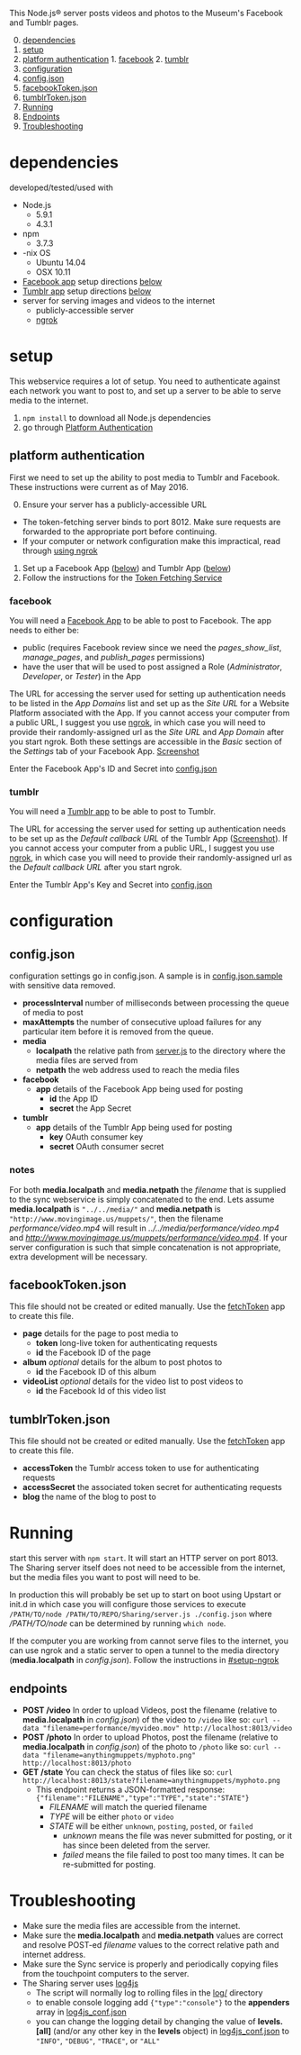 This Node.js® server posts videos and photos to the Museum's Facebook and Tumblr pages.

0. [dependencies](#dependencies)
0. [setup](#setup)
  0. [platform authentication](#platform-authentication)
    1. [facebook](#facebook)
    2. [tumblr](#tumblr)
0. [configuration](#configuration)
  1. [config.json](#configjson)
  2. [facebookToken.json](#facebooktokenjson)
  3. [tumblrToken.json](#tumblrtokenjson)
0. [Running](#running)
  0. [Endpoints](#endpoints)
0. [Troubleshooting](#troubleshooting)

# dependencies
developed/tested/used with

* Node.js
  - 5.9.1 
  - 4.3.1
* npm 
  - 3.7.3
* -nix OS
  - Ubuntu 14.04
  - OSX 10.11
* [Facebook app](https://developers.facebook.com/apps/) setup directions [below](#facebook)
* [Tumblr app](https://www.tumblr.com/oauth/apps) setup directions [below](#tumblr)
* server for serving images and videos to the internet
  - publicly-accessible server
  - [ngrok](../Readme.md#using-ngrok)

# setup
This webservice requires a lot of setup. You need to authenticate against
each network you want to post to, and set up a server to be able to serve
media to the internet.

1. `npm install` to download all Node.js dependencies
2. go through [Platform Authentication](#platform-authentication)

## platform authentication
First we need to set up the ability to post media to Tumblr and Facebook.
These instructions were current as of May 2016.

0. Ensure your server has a publicly-accessible URL
  - The token-fetching server binds to port 8012. Make sure requests are forwarded to the appropriate port before continuing.
  - If your computer or network configuration make this impractical, read through [using ngrok](../Readme.md#using-ngrok)
1. Set up a Facebook App ([below](#facebook)) and Tumblr App ([below](#tumblr))
2. Follow the instructions for the [Token Fetching Service](fetchToken/)

### facebook
You will need a [Facebook App](https://developers.facebook.com/apps/) to be
able to post to Facebook. The app needs to either be:

* public (requires Facebook review since we need 
the *pages_show_list*, *manage_pages*, and *publish_pages* permissions)
* have the user that will be used to post assigned a Role 
(_Administrator_, _Developer_, or _Tester_) in the App

The URL for accessing the server used for setting up authentication
needs to be listed in the _App Domains_ list 
and set up as the _Site URL_ for a Website Platform associated with the App.
If you cannot access your computer from a 
public URL, I suggest you use [ngrok](https://ngrok.com/), in which case 
you will need to provide their randomly-assigned url as the 
_Site URL_ and _App Domain_ after you start ngrok.
Both these settings are accessible in the _Basic_ section of the
_Settings_ tab of your Facebook App. [Screenshot](facebook_app.jpg)

Enter the Facebook App's ID and Secret into [config.json](#configjson)

### tumblr
You will need a [Tumblr app](https://www.tumblr.com/oauth/apps) to be 
able to post to Tumblr. 

The URL for accessing the server used for setting up authentication needs to 
be set up as the _Default callback URL_ of the Tumblr App 
([Screenshot](tumblr_app.jpg)). If you cannot access your computer from a 
public URL, I suggest you use [ngrok](https://ngrok.com/), in which case 
you will need to provide their randomly-assigned url as the 
_Default callback URL_ after you start ngrok.

Enter the Tumblr App's Key and Secret into [config.json](#configjson)

# configuration

## config.json
configuration settings go in config.json. 
A sample is in [config.json.sample](config.json.sample) with sensitive data removed.

* **processInterval** number of milliseconds between processing the queue of media to post
* **maxAttempts** the number of consecutive upload failures for any particular item before it is removed from the queue.
* **media**
  - **localpath** the relative path from [server.js](server.js) to the directory where the media files are served from
  - **netpath** the web address used to reach the media files
* **facebook**
  - **app** details of the Facebook App being used for posting
    * **id** the App ID
    * **secret** the App Secret
* **tumblr**
  - **app** details of the Tumblr App being used for posting
    * **key** OAuth consumer key
    * **secret** OAuth consumer secret

### notes

For both **media.localpath** and **media.netpath** 
the _filename_ that is supplied to the sync webservice 
is simply concatenated to the end. 
Lets assume **media.localpath** is `"../../media/"` 
and **media.netpath** is `"http://www.movingimage.us/muppets/"`, 
then the filename _performance/video.mp4_ will result in 
_../../media/performance/video.mp4_ 
and _http://www.movingimage.us/muppets/performance/video.mp4_. 
If your server configuration is such that simple concatenation 
is not appropriate, extra development will be necessary.

## facebookToken.json
This file should not be created or edited manually. Use the [fetchToken](fetchToken/) app to create this file.

* **page** details for the page to post media to
  - **token** long-live token for authenticating requests
  - **id** the Facebook ID of the page
* **album** _optional_ details for the album to post photos to
  - **id** the Facebook ID of this album
* **videoList** _optional_ details for the video list to post videos to
  - **id** the Facebook Id of this video list

## tumblrToken.json
This file should not be created or edited manually. Use the [fetchToken](fetchToken/) app to create this file.

* **accessToken** the Tumblr access token to use for authenticating requests
* **accessSecret** the associated token secret for authenticating requests
* **blog** the name of the blog to post to

# Running

start this server with `npm start`.
It will start an HTTP server on port 8013. 
The Sharing server itself does not need to be accessible from the internet, 
but the media files you want to post will need to be.

In production this will probably be set up to start on boot using Upstart 
or init.d in which case you will configure those services to execute 
`/PATH/TO/node /PATH/TO/REPO/Sharing/server.js ./config.json` 
where _/PATH/TO/node_ can be determined by running `which node`.

If the computer you are working from cannot serve files to the internet, 
you can use ngrok and a static server to open a tunnel to the media directory 
(**media.localpath** in _config.json_). 
Follow the instructions in [#setup-ngrok]() 

## endpoints

* **POST /video** In order to upload Videos, 
post the filename (relative to **media.localpath** in _config.json_) 
of the video to `/video` like so: 
`curl --data "filename=performance/myvideo.mov" http://localhost:8013/video`
* **POST /photo** In order to upload Photos, 
post the filename (relative to **media.localpath** in _config.json_) 
of the photo to `/photo` like so: 
`curl --data "filename=anythingmuppets/myphoto.png" http://localhost:8013/photo`
* **GET /state** You can check the status of files like so:
`curl http://localhost:8013/state?filename=anythingmuppets/myphoto.png`
  - This endpoint returns a JSON-formatted response: `{"filename":"FILENAME","type":"TYPE","state":"STATE"}`
    * _FILENAME_ will match the queried filename
    * _TYPE_ will be either `photo` or `video`
    * _STATE_ will be either `unknown`, `posting`, `posted`, or `failed`
      - _unknown_ means the file was never submitted for posting, or it has since been deleted from the server.
      - _failed_ means the file failed to post too many times. It can be re-submitted for posting.

# Troubleshooting

* Make sure the media files are accessible from the internet.
* Make sure the **media.localpath** and **media.netpath** values are correct and resolve POST-ed _filename_ values to the correct relative path and internet address.
* Make sure the Sync service is properly and periodically copying files from the touchpoint computers to the server.
* The Sharing server uses [log4js](https://npmjs.com/package/log4js) 
  - The script will normally log to rolling files in the [log/](log/) directory
  - to enable console logging add `{"type":"console"}` to the **appenders** array in [log4js_conf.json](log4js_conf.json)
  - you can change the logging detail by changing the value of **levels.[all]** (and/or any other key in the **levels** object) in [log4js_conf.json](log4js_conf.json) to `"INFO"`, `"DEBUG"`, `"TRACE"`, or `"ALL"`

